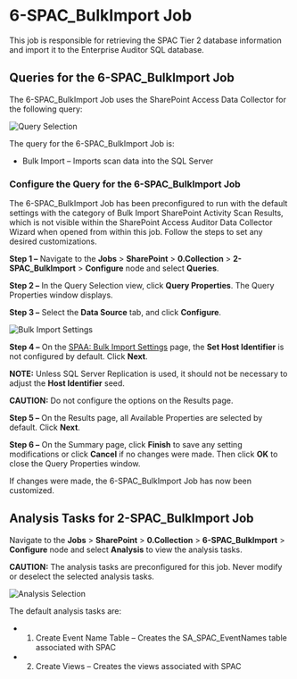 # 6-SPAC_BulkImport Job

This job is responsible for retrieving the SPAC Tier 2 database information and import it to the
Enterprise Auditor SQL database.

## Queries for the 6-SPAC_BulkImport Job

The 6-SPAC_BulkImport Job uses the SharePoint Access Data Collector for the following query:

![Query Selection](/img/product_docs/accessanalyzer/11.6/solutions/sharepoint/collection/spacbulkimportquery.webp)

The query for the 6-SPAC_BulkImport Job is:

- Bulk Import – Imports scan data into the SQL Server

### Configure the Query for the 6-SPAC_BulkImport Job

The 6-SPAC_BulkImport Job has been preconfigured to run with the default settings with the category
of Bulk Import SharePoint Activity Scan Results, which is not visible within the SharePoint Access
Auditor Data Collector Wizard when opened from within this job. Follow the steps to set any desired
customizations.

**Step 1 –** Navigate to the **Jobs** > **SharePoint** > **0.Collection** > **2-SPAC_BulkImport** >
**Configure** node and select **Queries**.

**Step 2 –** In the Query Selection view, click **Query Properties**. The Query Properties window
displays.

**Step 3 –** Select the **Data Source** tab, and click **Configure**.

![Bulk Import Settings](/img/product_docs/accessanalyzer/11.6/admin/datacollector/spaa/bulkimportsettings.webp)

**Step 4 –** On the
[SPAA: Bulk Import Settings](/docs/accessanalyzer/11.6/admin/datacollector/spaa/bulkimportsettings.md)
page, the **Set Host Identifier** is not configured by default. Click **Next**.

**NOTE:** Unless SQL Server Replication is used, it should not be necessary to adjust the **Host
Identifier** seed.

**CAUTION:** Do not configure the options on the Results page.

**Step 5 –** On the Results page, all Available Properties are selected by default. Click **Next**.

**Step 6 –** On the Summary page, click **Finish** to save any setting modifications or click
**Cancel** if no changes were made. Then click **OK** to close the Query Properties window.

If changes were made, the 6-SPAC_BulkImport Job has now been customized.

## Analysis Tasks for 2-SPAC_BulkImport Job

Navigate to the **Jobs** > **SharePoint** > **0.Collection** > **6-SPAC_BulkImport** > **Configure**
node and select **Analysis** to view the analysis tasks.

**CAUTION:** The analysis tasks are preconfigured for this job. Never modify or deselect the
selected analysis tasks.

![Analysis Selection](/img/product_docs/accessanalyzer/11.6/solutions/sharepoint/collection/spacbulkimportanalysis.webp)

The default analysis tasks are:

-   1. Create Event Name Table – Creates the SA_SPAC_EventNames table associated with SPAC
-   2. Create Views – Creates the views associated with SPAC
